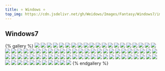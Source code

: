 ```yaml
---
title: ⭐ Windows ⭐
top_img: https://cdn.jsdelivr.net/gh/Weidows/Images/Fantasy/Windows7/img0.jpeg
---
```


<!--
 * @Author: Weidows
 * @LastEditors: Weidows
 * @LastEditTime: 2020-10-24 22:52:53
 * @FilePath: \Weidowsd:\Game\Demo\Github\Blog\source\tags\gallery\Windows.md
-->

## Windows7

{% gallery %}
![](https://cdn.jsdelivr.net/gh/Weidows/Images/Fantasy/Windows7/img0.jpeg)
![](https://cdn.jsdelivr.net/gh/Weidows/Images/Fantasy/Windows7/windows7_003001.jpeg)
![](https://cdn.jsdelivr.net/gh/Weidows/Images/Fantasy/Windows7/windows7_003002.jpeg)
![](https://cdn.jsdelivr.net/gh/Weidows/Images/Fantasy/Windows7/windows7_003003.jpeg)
![](https://cdn.jsdelivr.net/gh/Weidows/Images/Fantasy/Windows7/windows7_003004.jpeg)
![](https://cdn.jsdelivr.net/gh/Weidows/Images/Fantasy/Windows7/windows7_003005.jpeg)
![](https://cdn.jsdelivr.net/gh/Weidows/Images/Fantasy/Windows7/windows7_003006.jpeg)
![](https://cdn.jsdelivr.net/gh/Weidows/Images/Fantasy/Windows7/windows7_003007.jpeg)
![](https://cdn.jsdelivr.net/gh/Weidows/Images/Fantasy/Windows7/windows7_003008.jpeg)
![](https://cdn.jsdelivr.net/gh/Weidows/Images/Fantasy/Windows7/windows7_003009.jpeg)
![](https://cdn.jsdelivr.net/gh/Weidows/Images/Fantasy/Windows7/windows7_003010.jpeg)
![](https://cdn.jsdelivr.net/gh/Weidows/Images/Fantasy/Windows7/windows7_003011.jpeg)
![](https://cdn.jsdelivr.net/gh/Weidows/Images/Fantasy/Windows7/windows7_003012.jpeg)
![](https://cdn.jsdelivr.net/gh/Weidows/Images/Fantasy/Windows7/windows7_003013.jpeg)
![](https://cdn.jsdelivr.net/gh/Weidows/Images/Fantasy/Windows7/windows7_003014.jpeg)
![](https://cdn.jsdelivr.net/gh/Weidows/Images/Fantasy/Windows7/windows7_003015.jpeg)
![](https://cdn.jsdelivr.net/gh/Weidows/Images/Fantasy/Windows7/windows7_003016.jpeg)
![](https://cdn.jsdelivr.net/gh/Weidows/Images/Fantasy/Windows7/windows7_003017.jpeg)
![](https://cdn.jsdelivr.net/gh/Weidows/Images/Fantasy/Windows7/windows7_003018.jpeg)
![](https://cdn.jsdelivr.net/gh/Weidows/Images/Fantasy/Windows7/windows7_003019.jpeg)
![](https://cdn.jsdelivr.net/gh/Weidows/Images/Fantasy/Windows7/windows7_003020.jpeg)
![](https://cdn.jsdelivr.net/gh/Weidows/Images/Fantasy/Windows7/windows7_004001.jpeg)
![](https://cdn.jsdelivr.net/gh/Weidows/Images/Fantasy/Windows7/windows7_004002.jpeg)
![](https://cdn.jsdelivr.net/gh/Weidows/Images/Fantasy/Windows7/windows7_004003.jpeg)
![](https://cdn.jsdelivr.net/gh/Weidows/Images/Fantasy/Windows7/windows7_004004.jpeg)
![](https://cdn.jsdelivr.net/gh/Weidows/Images/Fantasy/Windows7/windows7_004005.jpeg)
![](https://cdn.jsdelivr.net/gh/Weidows/Images/Fantasy/Windows7/windows7_004006.jpeg)
![](https://cdn.jsdelivr.net/gh/Weidows/Images/Fantasy/Windows7/windows7_004007.jpeg)
![](https://cdn.jsdelivr.net/gh/Weidows/Images/Fantasy/Windows7/windows7_004008.jpeg)
![](https://cdn.jsdelivr.net/gh/Weidows/Images/Fantasy/Windows7/windows7_004009.jpeg)
![](https://cdn.jsdelivr.net/gh/Weidows/Images/Fantasy/Windows7/windows7_004010.jpeg)
![](https://cdn.jsdelivr.net/gh/Weidows/Images/Fantasy/Windows7/windows7_004011.jpeg)
![](https://cdn.jsdelivr.net/gh/Weidows/Images/Fantasy/Windows7/windows7_004012.jpeg)
![](https://cdn.jsdelivr.net/gh/Weidows/Images/Fantasy/Windows7/windows7_004013.jpeg)
![](https://cdn.jsdelivr.net/gh/Weidows/Images/Fantasy/Windows7/windows7_004014.jpeg)
![](https://cdn.jsdelivr.net/gh/Weidows/Images/Fantasy/Windows7/windows7_004015.jpeg)
![](https://cdn.jsdelivr.net/gh/Weidows/Images/Fantasy/Windows7/windows7_004016.jpeg)
![](https://cdn.jsdelivr.net/gh/Weidows/Images/Fantasy/Windows7/windows7_004017.jpeg)
![](https://cdn.jsdelivr.net/gh/Weidows/Images/Fantasy/Windows7/windows7_004018.jpeg)
![](https://cdn.jsdelivr.net/gh/Weidows/Images/Fantasy/Windows7/windows7_004019.jpeg)
![](https://cdn.jsdelivr.net/gh/Weidows/Images/Fantasy/Windows7/windows7_004020.jpeg)
![](https://cdn.jsdelivr.net/gh/Weidows/Images/Fantasy/Windows7/windows7_1001.jpeg)
![](https://cdn.jsdelivr.net/gh/Weidows/Images/Fantasy/Windows7/windows7_1002.jpeg)
![](https://cdn.jsdelivr.net/gh/Weidows/Images/Fantasy/Windows7/windows7_1003.jpeg)
![](https://cdn.jsdelivr.net/gh/Weidows/Images/Fantasy/Windows7/windows7_1004.jpeg)
![](https://cdn.jsdelivr.net/gh/Weidows/Images/Fantasy/Windows7/windows7_1005.jpeg)
![](https://cdn.jsdelivr.net/gh/Weidows/Images/Fantasy/Windows7/windows7_1006.jpeg)
![](https://cdn.jsdelivr.net/gh/Weidows/Images/Fantasy/Windows7/windows7_1007.jpeg)
![](https://cdn.jsdelivr.net/gh/Weidows/Images/Fantasy/Windows7/windows7_1008.jpeg)
![](https://cdn.jsdelivr.net/gh/Weidows/Images/Fantasy/Windows7/windows7_1009.jpeg)
![](https://cdn.jsdelivr.net/gh/Weidows/Images/Fantasy/Windows7/windows7_1010.jpeg)
![](https://cdn.jsdelivr.net/gh/Weidows/Images/Fantasy/Windows7/windows7_1011.jpeg)
![](https://cdn.jsdelivr.net/gh/Weidows/Images/Fantasy/Windows7/windows7_1012.jpeg)
![](https://cdn.jsdelivr.net/gh/Weidows/Images/Fantasy/Windows7/windows7_1013.jpeg)
![](https://cdn.jsdelivr.net/gh/Weidows/Images/Fantasy/Windows7/windows7_1014.jpeg)
![](https://cdn.jsdelivr.net/gh/Weidows/Images/Fantasy/Windows7/windows7_1015.jpeg)
![](https://cdn.jsdelivr.net/gh/Weidows/Images/Fantasy/Windows7/windows7_1016.jpeg)
![](https://cdn.jsdelivr.net/gh/Weidows/Images/Fantasy/Windows7/windows7_1017.jpeg)
![](https://cdn.jsdelivr.net/gh/Weidows/Images/Fantasy/Windows7/windows7_1018.jpeg)
![](https://cdn.jsdelivr.net/gh/Weidows/Images/Fantasy/Windows7/windows7_1019.jpeg)
![](https://cdn.jsdelivr.net/gh/Weidows/Images/Fantasy/Windows7/windows7_1020.jpeg)
![](https://cdn.jsdelivr.net/gh/Weidows/Images/Fantasy/Windows7/windows7_2001.jpeg)
![](https://cdn.jsdelivr.net/gh/Weidows/Images/Fantasy/Windows7/windows7_2002.jpeg)
![](https://cdn.jsdelivr.net/gh/Weidows/Images/Fantasy/Windows7/windows7_2003.jpeg)
![](https://cdn.jsdelivr.net/gh/Weidows/Images/Fantasy/Windows7/windows7_2004.jpeg)
![](https://cdn.jsdelivr.net/gh/Weidows/Images/Fantasy/Windows7/windows7_2005.jpeg)
![](https://cdn.jsdelivr.net/gh/Weidows/Images/Fantasy/Windows7/windows7_2006.jpeg)
![](https://cdn.jsdelivr.net/gh/Weidows/Images/Fantasy/Windows7/windows7_2007.jpeg)
![](https://cdn.jsdelivr.net/gh/Weidows/Images/Fantasy/Windows7/windows7_2008.jpeg)
![](https://cdn.jsdelivr.net/gh/Weidows/Images/Fantasy/Windows7/windows7_2009.jpeg)
![](https://cdn.jsdelivr.net/gh/Weidows/Images/Fantasy/Windows7/windows7_2010.jpeg)
![](https://cdn.jsdelivr.net/gh/Weidows/Images/Fantasy/Windows7/windows7_2011.jpeg)
![](https://cdn.jsdelivr.net/gh/Weidows/Images/Fantasy/Windows7/windows7_2012.jpeg)
![](https://cdn.jsdelivr.net/gh/Weidows/Images/Fantasy/Windows7/windows7_2013.jpeg)
![](https://cdn.jsdelivr.net/gh/Weidows/Images/Fantasy/Windows7/windows7_2014.jpeg)
![](https://cdn.jsdelivr.net/gh/Weidows/Images/Fantasy/Windows7/windows7_2015.jpeg)
![](https://cdn.jsdelivr.net/gh/Weidows/Images/Fantasy/Windows7/windows7_2016.jpeg)
![](https://cdn.jsdelivr.net/gh/Weidows/Images/Fantasy/Windows7/windows7_2017.jpeg)
![](https://cdn.jsdelivr.net/gh/Weidows/Images/Fantasy/Windows7/windows7_2018.jpeg)
![](https://cdn.jsdelivr.net/gh/Weidows/Images/Fantasy/Windows7/windows7_2019.jpeg)
![](https://cdn.jsdelivr.net/gh/Weidows/Images/Fantasy/Windows7/windows7_2020.jpeg)
{% endgallery %}
